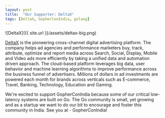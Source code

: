 ```yaml
---
layout: post
title:  "Our Supporter: DeltaX"
tags: [DeltaX, GopherConIndia, golang]
---
```


![DeltaX]({{ site.url }}/assets/deltax-big.png) 

[DeltaX](http://www.deltax.com/) is the pioneering cross-channel digital advertising platform. The company helps ad agencies and performance marketers buy, track, attribute, optimize and report media across Search, Social, Display, Mobile and Video ads more efficiently by taking a unified data and automation driven approach. The cloud-based platform leverages big data, user behavior and machine learning algorithms to improve performance across the business funnel of advertisers. Millions of dollars in ad investments are powered each month for brands across verticals such as E-commerce, Travel, Banking, Technology, Education and Gaming.

We're excited to support GopherConIndia because some of our critical low-latency systems are built on Go. The Go community is small, yet growing and as a startup we want to do our bit to encourage and foster this community in India. See you at - GopherConIndia!

